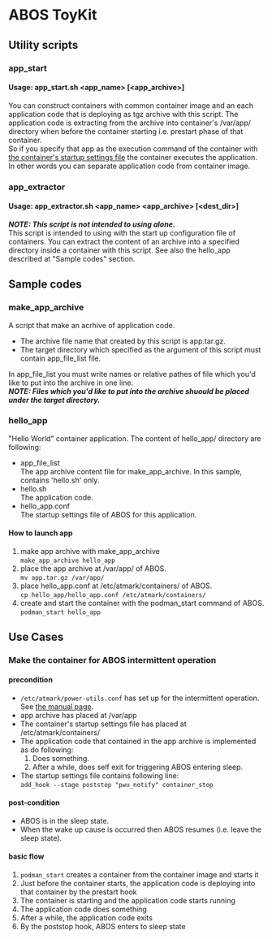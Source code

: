 # ABOS ToyKit

## Utility scripts
### app_start
#### Usage: app_start.sh <app_name> [<app_archive>]
You can construct containers with common container image and an each application code that is deploying as tgz archive with this script.
The application code is extracting from the archive into container's /var/app/ directory when before the container starting i.e. prestart phase 
of that container.  
So if you specify that app as the execution command of the container with 
<a href="https://manual.atmark-techno.com/armadillo-iot-a6e/armadillo-iotg-a6e_product_manual_ja-3.3.0/ch06.html#sct.container-auto-launch">
the container's startup settings file</a> 
the container executes the application. In other words you can separate application code from container image.

### app_extractor
#### Usage: app_extractor.sh <app_name> <app_archive> [<dest_dir>]
***NOTE: This script is not intended to using alone.***  
This script is intended to using with the start up configuration file of containers.
You can extract the content of an archive into a specified directory inside a container with this script.
See also the hello_app described at "Sample codes" section.

## Sample codes
### make_app_archive
A script that make an acrhive of application code.
* The archive file name that created by this script is app.tar.gz.
* The target directory which specified as the argument of this script must contain app_file_list file.

In app_file_list you must write names or relative pathes of file which you'd like to put into the archive in one line.  
***NOTE: Files which you'd like to put into the archive shuould be placed under the target directory.***

### hello_app
"Hello World" container application. The content of hello_app/ directory are following:
* app_file_list  
  The app archive content file for make_app_archive. In this sample, contains 'hello.sh' only. 
* hello.sh  
  The application code.
* hello_app.conf  
  The startup settings file of ABOS for this application.
#### How to launch app
1. make app archive with make_app_archive  
   `make_app_archive hello_app`
2. place the app archive at /var/app/ of ABOS.  
   `mv app.tar.gz /var/app/`
3. place hello_app.conf at /etc/atmark/containers/ of ABOS.  
   `cp hello_app/hello_app.conf /etc/atmark/containers/`
4. create and start the container with the podman_start command of ABOS.  
   `podman_start hello_app`

## Use Cases
### Make the container for ABOS intermittent operation
#### precondition
  - `/etc/atmark/power-utils.conf` has set up for the intermittent operation.
See <a href="https://manual.atmark-techno.com/armadillo-iot-a9e/armadillo-iotg-a9e_product_manual_ja/ch06.html#sec.use_power_utils">the manual page</a>.
  - app archive has placed at /var/app
  - The container's startup settings file has placed at /etc/atmark/containers/
  - The application code that contained in the app archive is implemented as do following:  
    1. Does something.
    2. After a while, does self exit for triggering ABOS entering sleep.
  - The startup settings file contains following line:  
    `add_hook --stage poststop "pwu_notify" container_stop`
#### post-condition  
  - ABOS is in the sleep state.
  - When the wake up cause is occurred then ABOS resumes (i.e. leave the sleep state).
#### basic flow  
  1. `podman_start` creates a container from the container image and starts it
  2. Just before the container starts, the application code is deploying into that container 
by the prestart hook
  3. The container is starting and the application code starts running
  4. The application code does something
  5. After a while, the application code exits
  6. By the poststop hook, ABOS enters to sleep state

